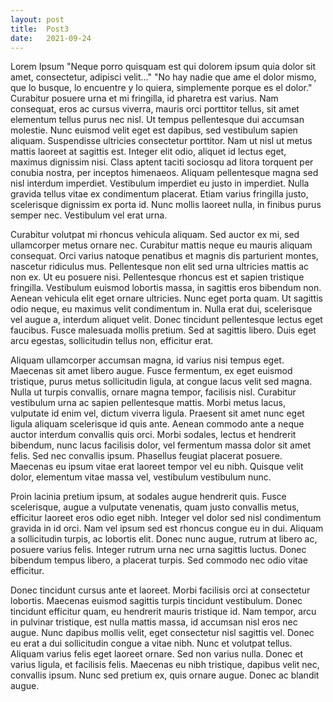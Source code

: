 ```yaml
---
layout: post
title:  Post3
date:   2021-09-24 
---
```

Lorem Ipsum
"Neque porro quisquam est qui dolorem ipsum quia dolor sit amet, consectetur, adipisci velit..."
"No hay nadie que ame el dolor mismo, que lo busque, lo encuentre y lo quiera, simplemente porque es el dolor."
Curabitur posuere urna et mi fringilla, id pharetra est varius. Nam consequat, eros ac cursus viverra, mauris orci porttitor tellus, sit amet elementum tellus purus nec nisl. Ut tempus pellentesque dui accumsan molestie. Nunc euismod velit eget est dapibus, sed vestibulum sapien aliquam. Suspendisse ultricies consectetur porttitor. Nam ut nisl ut metus mattis laoreet at sagittis est. Integer elit odio, aliquet id lectus eget, maximus dignissim nisi. Class aptent taciti sociosqu ad litora torquent per conubia nostra, per inceptos himenaeos. Aliquam pellentesque magna sed nisl interdum imperdiet. Vestibulum imperdiet eu justo in imperdiet. Nulla gravida tellus vitae ex condimentum placerat. Etiam varius fringilla justo, scelerisque dignissim ex porta id. Nunc mollis laoreet nulla, in finibus purus semper nec. Vestibulum vel erat urna.

Curabitur volutpat mi rhoncus vehicula aliquam. Sed auctor ex mi, sed ullamcorper metus ornare nec. Curabitur mattis neque eu mauris aliquam consequat. Orci varius natoque penatibus et magnis dis parturient montes, nascetur ridiculus mus. Pellentesque non elit sed urna ultricies mattis ac non ex. Ut eu posuere nisi. Pellentesque rhoncus est et sapien tristique fringilla. Vestibulum euismod lobortis massa, in sagittis eros bibendum non. Aenean vehicula elit eget ornare ultricies. Nunc eget porta quam. Ut sagittis odio neque, eu maximus velit condimentum in. Nulla erat dui, scelerisque vel augue a, interdum aliquet velit. Donec tincidunt pellentesque lectus eget faucibus. Fusce malesuada mollis pretium. Sed at sagittis libero. Duis eget arcu egestas, sollicitudin tellus non, efficitur erat.

Aliquam ullamcorper accumsan magna, id varius nisi tempus eget. Maecenas sit amet libero augue. Fusce fermentum, ex eget euismod tristique, purus metus sollicitudin ligula, at congue lacus velit sed magna. Nulla ut turpis convallis, ornare magna tempor, facilisis nisl. Curabitur vestibulum urna ac sapien pellentesque mattis. Morbi metus lacus, vulputate id enim vel, dictum viverra ligula. Praesent sit amet nunc eget ligula aliquam scelerisque id quis ante. Aenean commodo ante a neque auctor interdum convallis quis orci. Morbi sodales, lectus et hendrerit bibendum, nunc lacus facilisis dolor, vel fermentum massa dolor sit amet felis. Sed nec convallis ipsum. Phasellus feugiat placerat posuere. Maecenas eu ipsum vitae erat laoreet tempor vel eu nibh. Quisque velit dolor, elementum vitae massa vel, vestibulum vestibulum nunc.

Proin lacinia pretium ipsum, at sodales augue hendrerit quis. Fusce scelerisque, augue a vulputate venenatis, quam justo convallis metus, efficitur laoreet eros odio eget nibh. Integer vel dolor sed nisl condimentum gravida in id orci. Nam vel ipsum sed est rhoncus congue eu in dui. Aliquam a sollicitudin turpis, ac lobortis elit. Donec nunc augue, rutrum at libero ac, posuere varius felis. Integer rutrum urna nec urna sagittis luctus. Donec bibendum tempus libero, a placerat turpis. Sed commodo nec odio vitae efficitur.

Donec tincidunt cursus ante et laoreet. Morbi facilisis orci at consectetur lobortis. Maecenas euismod sagittis turpis tincidunt vestibulum. Donec tincidunt efficitur quam, eu hendrerit mauris tristique id. Nam tempor, arcu in pulvinar tristique, est nulla mattis massa, id accumsan nisl eros nec augue. Nunc dapibus mollis velit, eget consectetur nisl sagittis vel. Donec eu erat a dui sollicitudin congue a vitae nibh. Nunc et volutpat tellus. Aliquam varius felis eget laoreet ornare. Sed non varius nulla. Donec et varius ligula, et facilisis felis. Maecenas eu nibh tristique, dapibus velit nec, convallis ipsum. Nunc sed pretium ex, quis ornare augue. Donec ac blandit augue.
